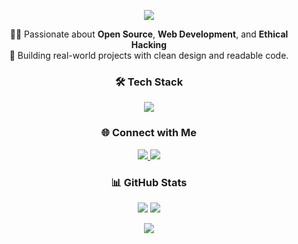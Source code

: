 <!-- Banner -->
<p align="center">
  <img src="https://capsule-render.vercel.app/api?type=waving&color=0:4F46E5,100:9333EA&height=200&section=header&text=👋%20Hi%2C%20I'm%20DocCiaoBimbi!&fontSize=40&fontAlign=70&fontColor=ffffff" />
</p>

<!-- Short Bio -->
<p align="center">
  👨‍💻 Passionate about <b>Open Source</b>, <b>Web Development</b>, and <b>Ethical Hacking</b><br>
  🎯 Building real-world projects with clean design and readable code.<br>
</p>

<!-- Tech stack -->
<h3 align="center">🛠 Tech Stack</h3>
<p align="center">
  <img src="https://skillicons.dev/icons?i=html,css,js,ts,react,nodejs,express,sqlite,python,bash,github,vscode&perline=10" />
</p>

<!-- Cool buttons -->
<h3 align="center">🌐 Connect with Me</h3>
<p align="center">
  <a href="https://github.com/DocCiaoBimbi" target="_blank">
    <img src="https://img.shields.io/badge/GitHub-100000?style=for-the-badge&logo=github&logoColor=white" />
  </a>
  <a href="mailto:studios.gaming.davi@gmail.com">
    <img src="https://img.shields.io/badge/Email-D14836?style=for-the-badge&logo=gmail&logoColor=white" />
  </a>
  </p>

<!-- GitHub Stats -->
<h3 align="center">📊 GitHub Stats</h3>
<p align="center">
  <img src="https://github-readme-stats.vercel.app/api?username=DocCiaoBimbi&show_icons=true&theme=tokyonight&hide=issues&count_private=true" />
  <img src="https://github-readme-stats.vercel.app/api/top-langs/?username=DocCiaoBimbi&layout=compact&theme=tokyonight" />
</p>

<!-- Footer -->
<p align="center">
  <img src="https://capsule-render.vercel.app/api?type=waving&color=0:9333EA,100:4F46E5&height=100&section=footer"/>
</p>
